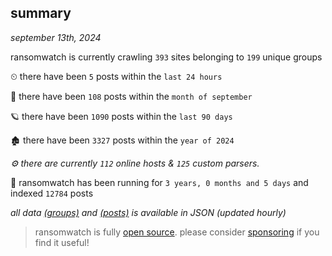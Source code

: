 
## summary
_september 13th, 2024_

ransomwatch is currently crawling `393` sites belonging to `199` unique groups

⏲ there have been `5` posts within the `last 24 hours`

🦈 there have been `108` posts within the `month of september`

🪐 there have been `1090` posts within the `last 90 days`

🏚 there have been `3327` posts within the `year of 2024`

_⚙️ there are currently `112` online hosts & `125` custom parsers._

🦕 ransomwatch has been running for `3 years, 0 months and 5 days` and indexed `12784` posts

_all data  [(groups)](http://ransomwhat.telemetry.ltd/groups) and [(posts)](http://ransomwhat.telemetry.ltd/posts) is available in JSON (updated hourly)_

> ransomwatch is fully [open source](https://github.com/joshhighet/ransomwatch#ransomwatch--). please consider [sponsoring](https://github.com/sponsors/joshhighet) if you find it useful!

